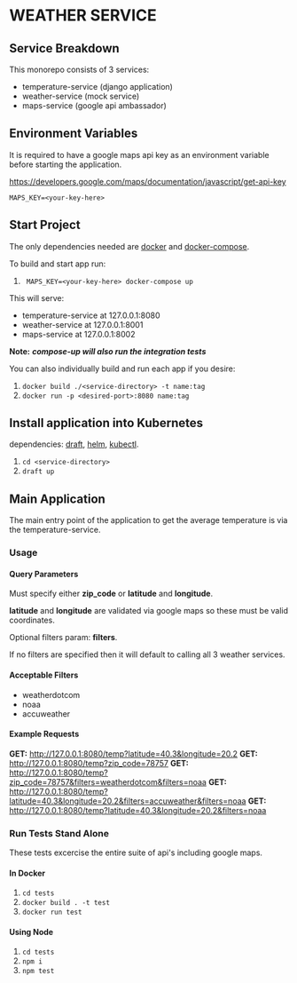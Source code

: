 # WEATHER SERVICE

## Service Breakdown

This monorepo consists of 3 services:
* temperature-service (django application)  
* weather-service (mock service)  
* maps-service  (google api ambassador)

## Environment Variables

It is required to have a google maps api key as an environment variable before starting the application.  

https://developers.google.com/maps/documentation/javascript/get-api-key

``` MAPS_KEY=<your-key-here> ```

## Start Project

The only dependencies needed are [docker](https://docs.docker.com/install/#server) and [docker-compose](https://docs.docker.com/compose/install/).

To build and start app run:

1.  ``` MAPS_KEY=<your-key-here> docker-compose up```

This will serve:  
* temperature-service at 127.0.0.1:8080
* weather-service at 127.0.0.1:8001
* maps-service at 127.0.0.1:8002

**Note:** ***compose-up will also run the integration tests***

You can also individually build and run each app if you desire:

1. ``` docker build ./<service-directory> -t name:tag ```
2. ```docker run -p <desired-port>:8080 name:tag```


## Install application into Kubernetes
dependencies: [draft](https://github.com/Azure/draft), [helm](https://helm.sh/docs/using_helm/), [kubectl](https://kubernetes.io/docs/tasks/tools/install-kubectl/).

1. ``` cd <service-directory> ```
2. ``` draft up ```

## Main Application

The main entry point of the application to get the average temperature is via the temperature-service. 

### Usage

#### Query Parameters

Must specify either **zip_code** or **latitude**  and **longitude**.

**latitude** and **longitude** are validated via google maps so these must be valid coordinates.

Optional filters param: **filters**.

If no filters are specified then it will default to calling all 3 weather services. 

#### Acceptable Filters

* weatherdotcom
* noaa
* accuweather

#### Example Requests

**GET:** http://127.0.0.1:8080/temp?latitude=40.3&longitude=20.2
**GET:** http://127.0.0.1:8080/temp?zip_code=78757
**GET:** http://127.0.0.1:8080/temp?zip_code=78757&filters=weatherdotcom&filters=noaa
**GET:** http://127.0.0.1:8080/temp?latitude=40.3&longitude=20.2&filters=accuweather&filters=noaa
**GET:** http://127.0.0.1:8080/temp?latitude=40.3&longitude=20.2&filters=noaa

### Run Tests Stand Alone

These tests excercise the entire suite of api's including google maps.

#### In Docker
1. ``` cd tests ```
2. ``` docker build . -t test  ```
3. ``` docker run test ```

#### Using Node
1. ```cd tests ```
2. ``` npm i ```
3. ``` npm test ```
